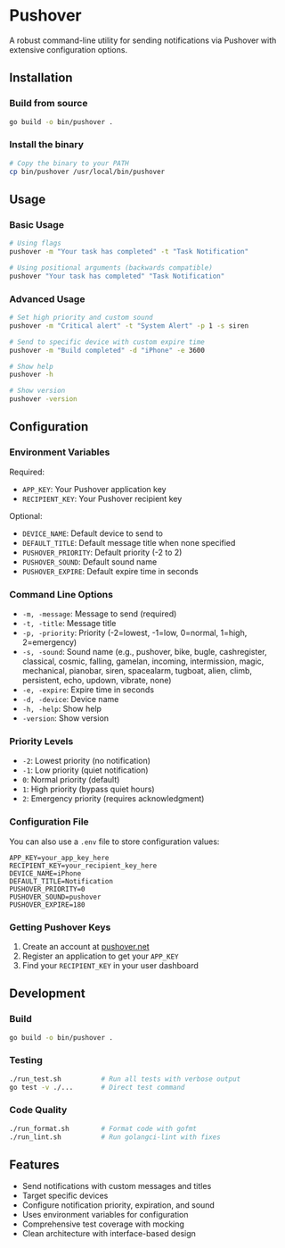 # Pushover

A robust command-line utility for sending notifications via Pushover with extensive configuration options.

## Installation

### Build from source
```bash
go build -o bin/pushover .
```

### Install the binary
```bash
# Copy the binary to your PATH
cp bin/pushover /usr/local/bin/pushover
```

## Usage

### Basic Usage
```bash
# Using flags
pushover -m "Your task has completed" -t "Task Notification"

# Using positional arguments (backwards compatible)
pushover "Your task has completed" "Task Notification"
```

### Advanced Usage
```bash
# Set high priority and custom sound
pushover -m "Critical alert" -t "System Alert" -p 1 -s siren

# Send to specific device with custom expire time
pushover -m "Build completed" -d "iPhone" -e 3600

# Show help
pushover -h

# Show version
pushover -version
```

## Configuration

### Environment Variables

Required:
- `APP_KEY`: Your Pushover application key
- `RECIPIENT_KEY`: Your Pushover recipient key

Optional:
- `DEVICE_NAME`: Default device to send to
- `DEFAULT_TITLE`: Default message title when none specified
- `PUSHOVER_PRIORITY`: Default priority (-2 to 2)
- `PUSHOVER_SOUND`: Default sound name
- `PUSHOVER_EXPIRE`: Default expire time in seconds

### Command Line Options

- `-m, -message`: Message to send (required)
- `-t, -title`: Message title
- `-p, -priority`: Priority (-2=lowest, -1=low, 0=normal, 1=high, 2=emergency)
- `-s, -sound`: Sound name (e.g., pushover, bike, bugle, cashregister, classical, cosmic, falling, gamelan, incoming, intermission, magic, mechanical, pianobar, siren, spacealarm, tugboat, alien, climb, persistent, echo, updown, vibrate, none)
- `-e, -expire`: Expire time in seconds
- `-d, -device`: Device name
- `-h, -help`: Show help
- `-version`: Show version

### Priority Levels
- `-2`: Lowest priority (no notification)
- `-1`: Low priority (quiet notification)
- `0`: Normal priority (default)
- `1`: High priority (bypass quiet hours)
- `2`: Emergency priority (requires acknowledgment)

### Configuration File

You can also use a `.env` file to store configuration values:

```env
APP_KEY=your_app_key_here
RECIPIENT_KEY=your_recipient_key_here
DEVICE_NAME=iPhone
DEFAULT_TITLE=Notification
PUSHOVER_PRIORITY=0
PUSHOVER_SOUND=pushover
PUSHOVER_EXPIRE=180
```

### Getting Pushover Keys

1. Create an account at [pushover.net](https://pushover.net)
2. Register an application to get your `APP_KEY`
3. Find your `RECIPIENT_KEY` in your user dashboard

## Development

### Build
```bash
go build -o bin/pushover .
```

### Testing
```bash
./run_test.sh          # Run all tests with verbose output
go test -v ./...       # Direct test command
```

### Code Quality
```bash
./run_format.sh        # Format code with gofmt
./run_lint.sh          # Run golangci-lint with fixes
```

## Features

- Send notifications with custom messages and titles
- Target specific devices 
- Configure notification priority, expiration, and sound
- Uses environment variables for configuration
- Comprehensive test coverage with mocking
- Clean architecture with interface-based design
